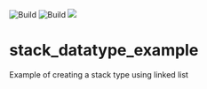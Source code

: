 ![Build](https://github.com/probuilderz/stack_datatype_example/workflows/.github/workflows/ccpp.yml/badge.svg)
![Build](https://github.com/probuilderz/stack_datatype_example/workflows/C%2FC%2B%2B%20CI/badge.svg)
[![](https://github.com/probuilderz/stack_datatype_example/workflows/C%2FC%2B%2B%20CI/badge.svg)](https://github.com/probuilderz/stack_datatype_example/actions)
[](https://github.com/probuilderz/stack_datatype_example/actions)


# stack_datatype_example
Example of creating a stack type using linked list
